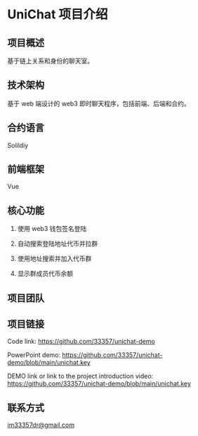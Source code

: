 # UniChat 项目介绍

## 项目概述

基于链上关系和身份的聊天室。

## 技术架构

基于 web 端设计的 web3 即时聊天程序，包括前端、后端和合约。

## 合约语言

Solildiy

## 前端框架

Vue

## 核心功能

1. 使用 web3 钱包签名登陆

2. 自动搜索登陆地址代币并拉群

3. 使用地址搜索并加入代币群

4. 显示群成员代币余额

## 项目团队

## 项目链接

Code link: https://github.com/33357/unichat-demo

PowerPoint demo: https://github.com/33357/unichat-demo/blob/main/unichat.key

DEMO link or link to the project introduction video: https://github.com/33357/unichat-demo/blob/main/unichat.key

## 联系方式

im33357dr@gmail.com